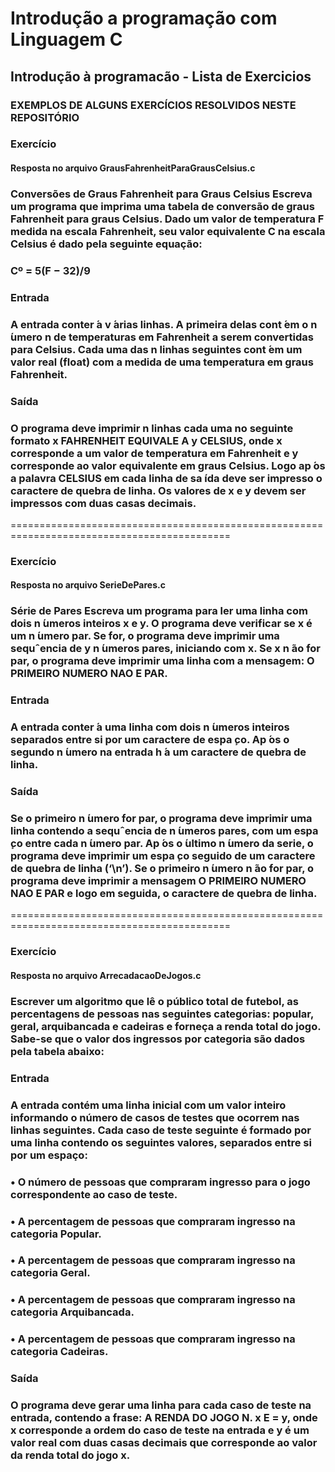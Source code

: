 # Introdução a programação com Linguagem C

<h2>Introdução à programacão - Lista de Exercicios</h2>

### EXEMPLOS DE ALGUNS EXERCÍCIOS RESOLVIDOS NESTE REPOSITÓRIO

<h3>Exercício</h3>
<h4> Resposta no arquivo GrausFahrenheitParaGrausCelsius.c </h4>
<h3>Conversões de Graus Fahrenheit para Graus Celsius
Escreva um programa que imprima uma tabela de conversão de graus Fahrenheit para graus Celsius. Dado
um valor de temperatura F medida na escala Fahrenheit, seu valor equivalente C na escala Celsius é dado
pela seguinte equação:</h3>

<h3>Cº = 5(F − 32)/9</h3> 

<h3>Entrada</h3>
<h3>A entrada conter ́a v ́arias linhas. A primeira delas cont ́em o n ́umero n de temperaturas em Fahrenheit
a serem convertidas para Celsius. Cada uma das n linhas seguintes cont ́em um valor real (float) com a
medida de uma temperatura em graus Fahrenheit.</h3>

<h3>Saída</h3>
<h3>O programa deve imprimir n linhas cada uma no seguinte formato x FAHRENHEIT EQUIVALE A
y CELSIUS, onde x corresponde a um valor de temperatura em Fahrenheit e y corresponde ao valor
equivalente em graus Celsius. Logo ap ́os a palavra CELSIUS em cada linha de sa ́ıda deve ser impresso o
caractere de quebra de linha. Os valores de x e y devem ser impressos com duas casas decimais.</h3>

============================================================================================

<h3>Exercício</h3>
<h4> Resposta no arquivo SerieDePares.c </h4>
<h3>Série de Pares
Escreva um programa para ler uma linha com dois n ́umeros inteiros x e y. O programa deve verificar se x
é um n ́umero par. Se for, o programa deve imprimir uma sequˆencia de y n ́umeros pares, iniciando com x.
Se x n ̃ao for par, o programa deve imprimir uma linha com a mensagem: O PRIMEIRO NUMERO NAO
E PAR.</h3>

<h3>Entrada</h3>
<h3>A entrada conter ́a uma linha com dois n ́umeros inteiros separados entre si por um caractere de espa ̧co.
Ap ́os o segundo n ́umero na entrada h ́a um caractere de quebra de linha.</h3>

<h3>Saída</h3>
<h3>Se o primeiro n ́umero for par, o programa deve imprimir uma linha contendo a sequˆencia de n ́umeros pares,
com um espa ̧co entre cada n ́umero par. Ap ́os o  ́ultimo n ́umero da serie, o programa deve imprimir um
espa ̧co seguido de um caractere de quebra de linha (‘\n’). Se o primeiro n ́umero n ̃ao for par, o programa
deve imprimir a mensagem O PRIMEIRO NUMERO NAO E PAR e logo em seguida, o caractere de
quebra de linha.</h3>

============================================================================================

<h3>Exercício</h3>
<h4> Resposta no arquivo ArrecadacaoDeJogos.c </h4> 

<h3>Escrever um algoritmo que lê o público total de futebol, as percentagens de pessoas nas seguintes
categorias: popular, geral, arquibancada e cadeiras e forneça a renda total do jogo. Sabe-se que o valor
dos ingressos por categoria são dados pela tabela abaixo:</h3>

<h3>Entrada</h3>
<h3>A entrada contém uma linha inicial com um valor inteiro informando o número de casos de testes que
ocorrem nas linhas seguintes. Cada caso de teste seguinte é formado por uma linha contendo os seguintes
valores, separados entre si por um espaço:</h3>
<h3>• O número de pessoas que compraram ingresso para o jogo correspondente ao caso de teste.</h3>
<h3>• A percentagem de pessoas que compraram ingresso na categoria Popular.</h3>
<h3>• A percentagem de pessoas que compraram ingresso na categoria Geral.</h3>
<h3>• A percentagem de pessoas que compraram ingresso na categoria Arquibancada.</h3>
<h3>• A percentagem de pessoas que compraram ingresso na categoria Cadeiras.</h3>

<h3>Saída</h3>
<h3>O programa deve gerar uma linha para cada caso de teste na entrada, contendo a frase: A RENDA DO
JOGO N. x E = y, onde x corresponde a ordem do caso de teste na entrada e y é um valor real com duas
casas decimais que corresponde ao valor da renda total do jogo x.</h3>

